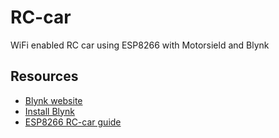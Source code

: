# RC-car
WiFi enabled RC car using ESP8266 with Motorsield and Blynk

## Resources
- [Blynk website](https://blynk.io/en/getting-started)
- [Install Blynk](https://github.com/blynkkk/blynk-library/releases/tag/v0.6.1)
- [ESP8266 RC-car guide](https://www.hackster.io/andrewf1/simplest-wifi-car-using-esp8266-motorshield-37501e)
